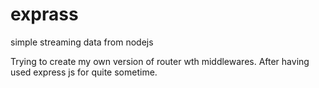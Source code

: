 # exprass
simple streaming data from nodejs

Trying to create my own version of router wth middlewares. After having used express js for quite sometime.
